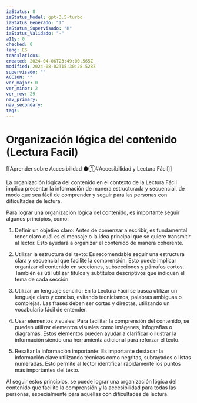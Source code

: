 ```yaml
---
iaStatus: 8
iaStatus_Model: gpt-3.5-turbo
iaStatus_Generado: "I"
iaStatus_Supervisado: "H"
iaStatus_Validado: "-"
a11y: 0
checked: 0
lang: ES
translations: 
created: 2024-04-06T23:49:00.565Z
modified: 2024-08-02T15:30:28.528Z
supervisado: ""
ACCION: ""
ver_major: 0
ver_minor: 2
ver_rev: 29
nav_primary: 
nav_secondary: 
tags:
---
```

# Organización lógica del contenido (Lectura Facil)

[[Aprender sobre Accesibilidad ⚫①#Accesibilidad y Lectura Fácil]]

La organización lógica del contenido en el contexto de la Lectura Fácil implica presentar la información de manera estructurada y secuencial, de modo que sea fácil de comprender y seguir para las personas con dificultades de lectura.

Para lograr una organización lógica del contenido, es importante seguir algunos principios, como:

1. Definir un objetivo claro: Antes de comenzar a escribir, es fundamental tener claro cuál es el mensaje o la idea principal que se quiere transmitir al lector. Esto ayudará a organizar el contenido de manera coherente.
  
2. Utilizar la estructura del texto: Es recomendable seguir una estructura clara y secuencial que facilite la comprensión. Esto puede implicar organizar el contenido en secciones, subsecciones y párrafos cortos. También es útil utilizar títulos y subtítulos descriptivos que indiquen el tema de cada sección.

3. Utilizar un lenguaje sencillo: En la Lectura Fácil se busca utilizar un lenguaje claro y conciso, evitando tecnicismos, palabras ambiguas o complejas. Las frases deben ser cortas y directas, utilizando un vocabulario fácil de entender.

4. Usar elementos visuales: Para facilitar la comprensión del contenido, se pueden utilizar elementos visuales como imágenes, infografías o diagramas. Estos elementos pueden ayudar a clarificar o ilustrar la información siendo una herramienta adicional para reforzar el texto.

5. Resaltar la información importante: Es importante destacar la información clave utilizando técnicas como negritas, subrayados o listas numeradas. Esto permite al lector identificar rápidamente los puntos más importantes del texto.

Al seguir estos principios, se puede lograr una organización lógica del contenido que facilite la comprensión y la accesibilidad para todas las personas, especialmente para aquellas con dificultades de lectura.
